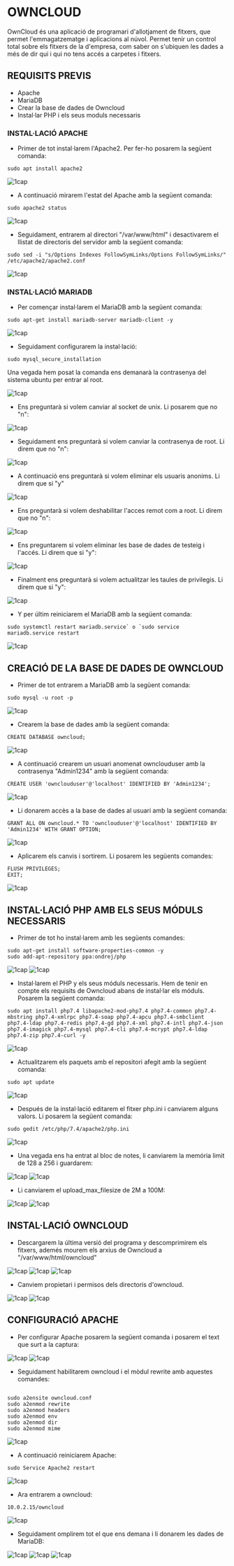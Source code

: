 # OWNCLOUD

OwnCloud és una aplicació de programari d'allotjament de fitxers, que permet l'emmagatzematge i aplicacions al núvol. Permet tenir un control total sobre els fitxers de la d'empresa, com saber on s'ubiquen les dades a més de dir qui i qui no tens accés a carpetes i fitxers.

## REQUISITS PREVIS

- Apache
- MariaDB
- Crear la base de dades de Owncloud
- Instal·lar PHP i els seus moduls necessaris

### INSTAL·LACIÓ APACHE

- Primer de tot instal·larem l'Apache2. Per fer-ho posarem la següent comanda: 

```
sudo apt install apache2
```

![1cap](1.png)

- A continuació  mirarem l'estat del Apache amb la següent comanda:

```
sudo apache2 status
```

![1cap](2.png)

- Seguidament, entrarem al directori "/var/www/html" i desactivarem el llistat de directoris del servidor amb la següent comanda:

```
sudo sed -i "s/Options Indexes FollowSymLinks/Options FollowSymLinks/" /etc/apache2/apache2.conf
```

![1cap](3.png)

### INSTAL·LACIÓ MARIADB

- Per començar instal·larem el MariaDB amb la següent comanda: 

```
sudo apt-get install mariadb-server mariadb-client -y
```

![1cap](4.png)

- Seguidament configurarem la instal·lació:

```
sudo mysql_secure_installation
```

Una vegada hem posat la comanda ens demanarà la contrasenya del sistema ubuntu per entrar al root.

![1cap](5.png)

- Ens preguntarà si volem canviar al socket de unix. Li posarem que no "n":

![1cap](6.png)

- Seguidament ens preguntarà si volem canviar la contrasenya de root. Li direm que no "n":

![1cap](7.png)

- A continuació ens preguntarà si volem eliminar els usuaris anonims. Li direm que si "y"

![1cap](8.png)

- Ens preguntarà si volem deshabilitar l'acces remot com a root. Li direm que no "n":

![1cap](9.png)

- Ens preguntarem si volem eliminar les base de dades de testeig i l'accés. Li direm que si "y":

![1cap](10.png)

- Finalment ens preguntarà si volem actualitzar les taules de privilegis. Li direm que si "y":

![1cap](11.png)

- Y per últim reiniciarem el MariaDB amb la següent comanda:

```
sudo systemctl restart mariadb.service` o `sudo service mariadb.service restart
```

![1cap](12.png)

## CREACIÓ DE LA BASE DE DADES DE OWNCLOUD

- Primer de tot entrarem a MariaDB amb la següent comanda:

```
sudo mysql -u root -p
```

![1cap](13.png)

- Crearem la base de dades amb la següent comanda:

```
CREATE DATABASE owncloud;
```
![1cap](14.png)

- A continuació crearem un usuari anomenat ownclouduser amb la contrasenya "Admin1234" amb la següent comanda:

```
CREATE USER 'ownclouduser'@'localhost' IDENTIFIED BY 'Admin1234';
```

![1cap](15.png)

- Li donarem accès a la base de dades al usuari amb la següent comanda:

```
GRANT ALL ON owncloud.* TO 'ownclouduser'@'localhost' IDENTIFIED BY 'Admin1234' WITH GRANT OPTION;
```

![1cap](16.png)

- Aplicarem els canvis i sortirem. Li posarem les següents comandes:

```
FLUSH PRIVILEGES;
EXIT;
```

![1cap](17.png)

## INSTAL·LACIÓ PHP AMB ELS SEUS MÓDULS NECESSARIS

- Primer de tot ho instal·larem amb les següents comandes:

```
sudo apt-get install software-properties-common -y
sudo add-apt-repository ppa:ondrej/php
```

![1cap](18.png)
![1cap](19.png)

- Instal·larem el PHP y els seus móduls necessaris. Hem de tenir en compte els requisits de Owncloud abans de instal·lar els móduls. Posarem la següent comanda:

```
sudo apt install php7.4 libapache2-mod-php7.4 php7.4-common php7.4-mbstring php7.4-xmlrpc php7.4-soap php7.4-apcu php7.4-smbclient php7.4-ldap php7.4-redis php7.4-gd php7.4-xml php7.4-intl php7.4-json php7.4-imagick php7.4-mysql php7.4-cli php7.4-mcrypt php7.4-ldap php7.4-zip php7.4-curl -y
```

![1cap](20.png)

- Actualitzarem els paquets amb el repositori afegit amb la següent comanda:

```
sudo apt update
```

![1cap](21.png)

- Después de la instal·lació editarem el fitxer php.ini i canviarem alguns valors. Li posarem la següent comanda:

```
sudo gedit /etc/php/7.4/apache2/php.ini
```

![1cap](22.png)

- Una vegada ens ha entrat al bloc de notes, li canviarem la memória limit de 128 a 256 i guardarem:

![1cap](23.png)
![1cap](24.png)

- Li canviarem el upload_max_filesize de 2M a 100M:

![1cap](25.png)
![1cap](26.png)

## INSTAL·LACIÓ OWNCLOUD

- Descargarem la última versió del programa y descomprimirem els fitxers, ademés mourem els arxius de Owncloud a "/var/www/html/owncloud"

![1cap](27.png)
![1cap](28.png)
![1cap](29.png)

- Canviem propietari i permisos dels directoris d'owncloud.

![1cap](30.png)
![1cap](31.png)

## CONFIGURACIÓ APACHE

- Per configurar Apache posarem la següent comanda i posarem el text que surt a la captura:

![1cap](32.png)
![1cap](33.png)

- Seguidament habilitarem owncloud i el mòdul rewrite amb aquestes comandes:

```

sudo a2ensite owncloud.conf
sudo a2enmod rewrite
sudo a2enmod headers
sudo a2enmod env
sudo a2enmod dir
sudo a2enmod mime
```

![1cap](34.png)

- A continuació reiniciarem Apache:

```
sudo Service Apache2 restart
```

![1cap](35.png)

- Ara entrarem a owncloud:

```
10.0.2.15/owncloud
```

![1cap](36.png)

- Seguidament omplirem tot el que ens demana i li donarem les dades de MariaDB:

![1cap](37.png)
![1cap](38.png)
![1cap](39.png)




